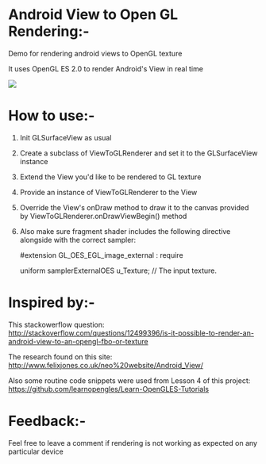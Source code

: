 # Android View to Open GL Rendering:-
Demo for rendering android views to OpenGL texture

It uses OpenGL ES 2.0 to render Android's View in real time

![](/screenshot.png)

# How to use:-

1. Init GLSurfaceView as usual
2. Create a subclass of ViewToGLRenderer and set it to the GLSurfaceView instance
3. Extend the View you'd like to be rendered to GL texture
4. Provide an instance of ViewToGLRenderer to the View
5. Override the View's onDraw method to draw it to the canvas provided by ViewToGLRenderer.onDrawViewBegin() method
6. Also make sure fragment shader includes the following directive alongside with the correct sampler:

    \#extension GL_OES_EGL_image_external : require
    
    uniform samplerExternalOES u_Texture;    // The input texture.



# Inspired by:-

This stackowerflow question: http://stackoverflow.com/questions/12499396/is-it-possible-to-render-an-android-view-to-an-opengl-fbo-or-texture

The research found on this site: http://www.felixjones.co.uk/neo%20website/Android_View/

Also some routine code snippets were used from Lesson 4 of this project: https://github.com/learnopengles/Learn-OpenGLES-Tutorials  

# Feedback:-

Feel free to leave a comment if rendering is not working as expected on any particular device
